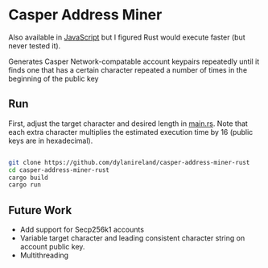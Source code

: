 # Casper Address Miner

Also available in [JavaScript](https://github.com/dylanireland/casper-address-miner) but I figured Rust would execute faster (but never tested it).

Generates Casper Network-compatable account keypairs repeatedly until it finds one that has a certain character repeated a number of times in the beginning of the public key

## Run

First, adjust the target character and desired length in [main.rs](https://github.com/dylanireland/casper-address-miner-rust/src/main.rs).
Note that each extra character multiplies the estimated execution time by 16 (public keys are in hexadecimal).

```bash

git clone https://github.com/dylanireland/casper-address-miner-rust
cd casper-address-miner-rust
cargo build
cargo run
```

## Future Work

* Add support for Secp256k1 accounts
* Variable target character and leading consistent character string on account public key.
* Multithreading
